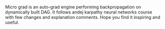 Micro grad is an auto-grad engine performing backpropagation on dynamically built DAG.
It follows andej karpathy neural networks course with few changes and explanation comments.
Hope you find it inspiring and useful.
